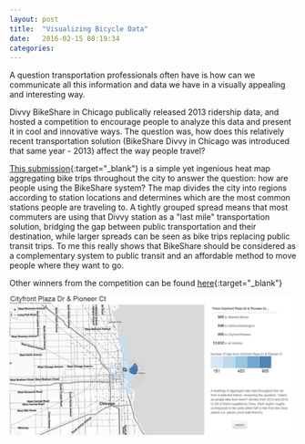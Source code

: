 ```yaml
---
layout: post
title:  "Visualizing Bicycle Data"
date:   2016-02-15 08:19:34
categories:  
---
```

A question transportation professionals often have is how can we communicate all this information and data we have in a visually appealing and interesting way. 

Divvy BikeShare in Chicago publically released 2013 ridership data, and hosted a competition to encourage people to analyze this data and present it in cool and innovative ways. The question was, how does this relatively recent transportation solution (BikeShare Divvy in Chicago was introduced that same year - 2013) affect the way people travel?

[This submission](http://divvy.datasco.pe/){:target="_blank"} is a simple yet ingenious heat map aggregating bike trips throughout the city to answer the question: how are people using the BikeShare system? The map divides the city into regions according to station locations and determines which are the most common stations people are traveling to. A tightly grouped spread means that most commuters are using that Divvy station as a "last mile" transportation solution, bridging the gap between public transportation and their destination, while larger spreads can be seen as bike trips replacing public transit trips. To me this really shows that BikeShare should be considered as a complementary system to public transit and an affordable method to move people where they want to go.

Other winners from the competition can be found [here](https://www.divvybikes.com/datachallenge-2014){:target="_blank"}

![Divvy BikeShare](/images/divvy.jpg)

